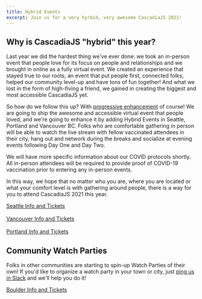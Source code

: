 ```yaml
---
title: Hybrid Events
excerpt: Join us for a very hyrbid, very awesome CascadiaJS 2021!
---
```

## Why is CascadiaJS "hybrid" this year?

Last year we did the hardest thing we've ever done: we took an in-person event that people love for its focus on people and relationships and we brought in online as a fully virtual event. We created an experience that stayed true to our roots, an event that put people first, connected folks, helped our community level-up and have tons of fun together! And what we lost in the form of high-fiving a friend, we gained in creating the biggest and most accessible CascadiaJS yet.

So how do we follow this up? With [progressive enhancement](https://developer.mozilla.org/en-US/docs/Glossary/Progressive_Enhancement) of course! We are going to ship the awesome and accessible virtual event that people loved, and we're going to enhance it by adding Hybrid Events in Seattle, Portland and Vancouver BC. Folks who are comfortable gathering in person will be able to watch the live stream with fellow vaccinated attendees in their city, hang out and network during the breaks and socialize at evening events following Day One and Day Two. 

We will have more specific information about our COVID protocols shortly. All in-person attendees will be required to provide proof of COVID-19 vaccination prior to entering any in-person events.

In this way, we hope that no matter who you are, where you are located or what your comfort level is with gathering around people, there is a way for you to attend CascadiaJS 2021 this year. 

<div class="cta secondary"><a href="/conf/seattle">Seattle Info and Tickets</a></div>
<br/>
<div class="cta secondary"><a href="/conf/vancouver">Vancouver Info and Tickets</a></div>
<br/>
<div class="cta secondary"><a href="/conf/portland">Portland Info and Tickets</a></div>

## Community Watch Parties

Folks in other communities are starting to spin-up Watch Parties of their own! If you'd like to organize a watch party in your town or city, just [ping us in Slack](https://join.slack.com/t/cascadiajs/shared_invite/zt-rdebpq77-bBqGufxZsn24kSCyrY3ipQ) and we'll help you do it!

<div class="cta secondary"><a href="/conf/boulder">Boulder Info and Tickets</a></div>

